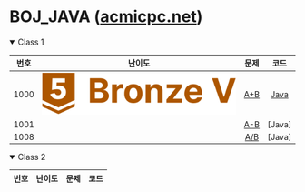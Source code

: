 BOJ_JAVA ([acmicpc.net](https://www.acmicpc.net))  
============================

<details open> <summary> Class 1 </summary>

| 번호 | 난이도 | 문제 | 코드 |
|:-:|:-:|:-:|:-:|
| 1000 | ![rank](https://github.com/chris0825/BOJ_JAVA/blob/main/images/Bronze%20V.PNG) | [A+B](https://www.acmicpc.net/problem/1000) | [Java](https://github.com/chris0825/BOJ_JAVA/blob/main/Math/1000.java) |
| 1001 | | [A-B](https://www.acmicpc.net/problem/1001) | [Java] |
| 1008 | | [A/B](https://www.acmicpc.net/problem/1002) | [Java] |

</details>
<details open> <summary> Class 2 </summary>

| 번호 | 난이도 | 문제 | 코드 |
|:-:|:-:|:-:|:-:|
</details>
